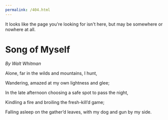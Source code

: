 ```yaml
---
permalink: /404.html
---
```


It looks like the page you're looking for isn't here, but may be somewhere or nowhere at all.

  

**Song** **of Myself**
======================

_By Walt Whitman_

  

Alone, far in the wilds and mountains, I hunt,

Wandering, amazed at my own lightness and glee;

In the late afternoon choosing a safe spot to pass the night,

Kindling a fire and broiling the fresh-kill’d game;

Falling asleep on the gather’d leaves, with my dog and gun by my side.
